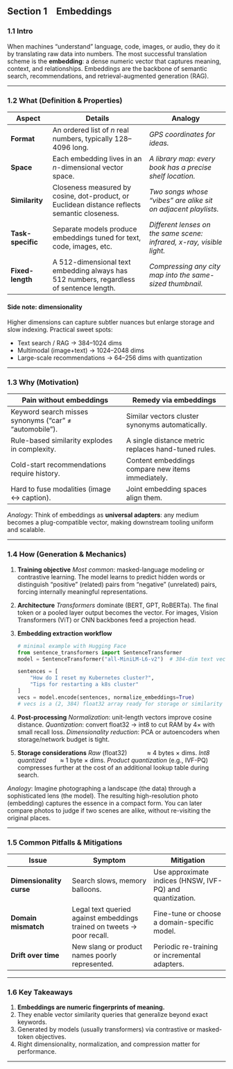 ## Section 1 Embeddings

### 1.1 Intro

When machines “understand” language, code, images, or audio, they do it by translating raw data into numbers. The most successful translation scheme is the **embedding**: a dense numeric vector that captures meaning, context, and relationships. Embeddings are the backbone of semantic search, recommendations, and retrieval-augmented generation (RAG).

---

### 1.2 What (Definition & Properties)

| Aspect            | Details                                                                                       | Analogy                                                               |
| ----------------- | --------------------------------------------------------------------------------------------- | --------------------------------------------------------------------- |
| **Format**        | An ordered list of *n* real numbers, typically 128–4096 long.                                 | *GPS coordinates for ideas.*                                          |
| **Space**         | Each embedding lives in an *n*-dimensional vector space.                                      | *A library map: every book has a precise shelf location.*             |
| **Similarity**    | Closeness measured by cosine, dot-product, or Euclidean distance reflects semantic closeness. | *Two songs whose “vibes” are alike sit on adjacent playlists.*        |
| **Task-specific** | Separate models produce embeddings tuned for text, code, images, etc.                         | *Different lenses on the same scene: infrared, x-ray, visible light.* |
| **Fixed-length**  | A 512-dimensional text embedding always has 512 numbers, regardless of sentence length.       | *Compressing any city map into the same-sized thumbnail.*             |

#### Side note: dimensionality

Higher dimensions can capture subtler nuances but enlarge storage and slow indexing. Practical sweet spots:

* Text search / RAG → 384–1024 dims
* Multimodal (image+text) → 1024–2048 dims
* Large-scale recommendations → 64–256 dims with quantization

---

### 1.3 Why (Motivation)

| Pain without embeddings                                | Remedy via embeddings                               |
| ------------------------------------------------------ | --------------------------------------------------- |
| Keyword search misses synonyms (“car” ≠ “automobile”). | Similar vectors cluster synonyms automatically.     |
| Rule-based similarity explodes in complexity.          | A single distance metric replaces hand-tuned rules. |
| Cold-start recommendations require history.            | Content embeddings compare new items immediately.   |
| Hard to fuse modalities (image ↔ caption).             | Joint embedding spaces align them.                  |

*Analogy*: Think of embeddings as **universal adapters**: any medium becomes a plug-compatible vector, making downstream tooling uniform and scalable.

---

### 1.4 How (Generation & Mechanics)

1. **Training objective**
   *Most common*: masked-language modeling or contrastive learning.
   The model learns to predict hidden words or distinguish “positive” (related) pairs from “negative” (unrelated) pairs, forcing internally meaningful representations.

2. **Architecture**
   *Transformers* dominate (BERT, GPT, RoBERTa). The final token or a pooled layer output becomes the vector. For images, Vision Transformers (ViT) or CNN backbones feed a projection head.

3. **Embedding extraction workflow**

   ```python
   # minimal example with Hugging Face
   from sentence_transformers import SentenceTransformer
   model = SentenceTransformer("all-MiniLM-L6-v2")  # 384-dim text vectors

   sentences = [
       "How do I reset my Kubernetes cluster?",
       "Tips for restarting a k8s cluster"
   ]
   vecs = model.encode(sentences, normalize_embeddings=True)
   # vecs is a (2, 384) float32 array ready for storage or similarity search
   ```

4. **Post-processing**
   *Normalization*: unit-length vectors improve cosine distance.
   *Quantization*: convert float32 → int8 to cut RAM by 4× with small recall loss.
   *Dimensionality reduction*: PCA or autoencoders when storage/network budget is tight.

5. **Storage considerations**
   *Raw* (float32)    ≈ 4 bytes × dims.
   *Int8 quantized*   ≈ 1 byte × dims.
   *Product quantization* (e.g., IVF-PQ) compresses further at the cost of an additional lookup table during search.

*Analogy*: Imagine photographing a landscape (the data) through a sophisticated lens (the model). The resulting high-resolution photo (embedding) captures the essence in a compact form. You can later compare photos to judge if two scenes are alike, without re-visiting the original places.

---

### 1.5 Common Pitfalls & Mitigations

| Issue                    | Symptom                                                                | Mitigation                                               |
| ------------------------ | ---------------------------------------------------------------------- | -------------------------------------------------------- |
| **Dimensionality curse** | Search slows, memory balloons.                                         | Use approximate indices (HNSW, IVF-PQ) and quantization. |
| **Domain mismatch**      | Legal text queried against embeddings trained on tweets → poor recall. | Fine-tune or choose a domain-specific model.             |
| **Drift over time**      | New slang or product names poorly represented.                         | Periodic re-training or incremental adapters.            |

---

### 1.6 Key Takeaways

1. **Embeddings are numeric fingerprints of meaning.**
2. They enable vector similarity queries that generalize beyond exact keywords.
3. Generated by models (usually transformers) via contrastive or masked-token objectives.
4. Right dimensionality, normalization, and compression matter for performance.

---

